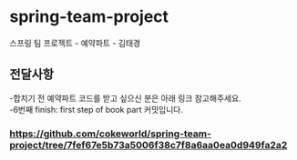 # spring-team-project
스프링 팀 프로젝트 - 예약파트 - 김태경





## 전달사항

-합치기 전 예약파트 코드를 받고 싶으신 분은 아래 링크 참고해주세요. </br>
-6번째 finish: first step of book part 커밋입니다.
### https://github.com/cokeworld/spring-team-project/tree/7fef67e5b73a5006f38c7f8a6aa0ea0d949fa2a2
